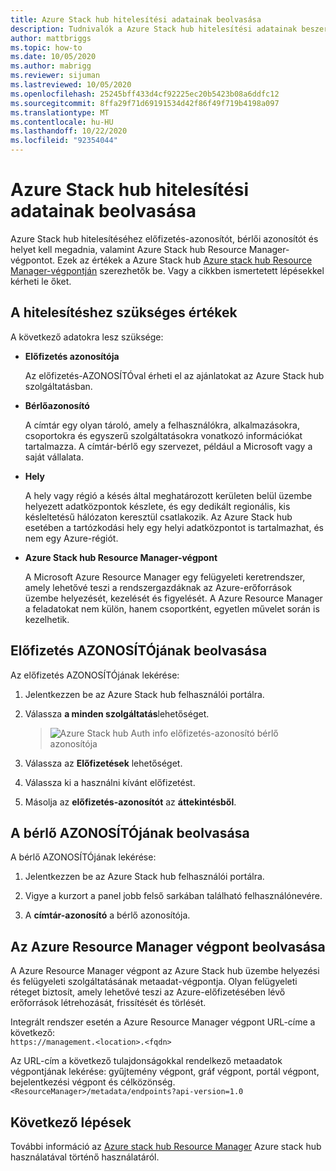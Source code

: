 ```yaml
---
title: Azure Stack hub hitelesítési adatainak beolvasása
description: Tudnivalók a Azure Stack hub hitelesítési adatainak beszerzéséről
author: mattbriggs
ms.topic: how-to
ms.date: 10/05/2020
ms.author: mabrigg
ms.reviewer: sijuman
ms.lastreviewed: 10/05/2020
ms.openlocfilehash: 25245bff433d4cf92225ec20b5423b08a6ddfc12
ms.sourcegitcommit: 8ffa29f71d69191534d42f86f49f719b4198a097
ms.translationtype: MT
ms.contentlocale: hu-HU
ms.lasthandoff: 10/22/2020
ms.locfileid: "92354044"
---
```

# <a name="get-authentication-information-for-azure-stack-hub"></a>Azure Stack hub hitelesítési adatainak beolvasása

Azure Stack hub hitelesítéséhez előfizetés-azonosítót, bérlői azonosítót és helyet kell megadnia, valamint Azure Stack hub Resource Manager-végpontot. Ezek az értékek a Azure Stack hub [Azure stack hub Resource Manager-végpontján](./azure-stack-version-profiles-ruby.md?view=azs-1910#the-azure-stack-hub-resource-manager-endpoint) szerezhetők be. Vagy a cikkben ismertetett lépésekkel kérheti le őket.

## <a name="values-needed-to-authenticate"></a>A hitelesítéshez szükséges értékek

A következő adatokra lesz szüksége:

-   **Előfizetés azonosítója**  

    Az előfizetés-AZONOSÍTÓval érheti el az ajánlatokat az Azure Stack hub szolgáltatásban.

-   **Bérlőazonosító**

    A címtár egy olyan tároló, amely a felhasználókra, alkalmazásokra, csoportokra és egyszerű szolgáltatásokra vonatkozó információkat tartalmazza. A címtár-bérlő egy szervezet, például a Microsoft vagy a saját vállalata.

-   **Hely**

    A hely vagy régió a késés által meghatározott kerületen belül üzembe helyezett adatközpontok készlete, és egy dedikált regionális, kis késleltetésű hálózaton keresztül csatlakozik. Az Azure Stack hub esetében a tartózkodási hely egy helyi adatközpontot is tartalmazhat, és nem egy Azure-régiót.

-   **Azure Stack hub Resource Manager-végpont**

    A Microsoft Azure Resource Manager egy felügyeleti keretrendszer, amely lehetővé teszi a rendszergazdáknak az Azure-erőforrások üzembe helyezését, kezelését és figyelését. A Azure Resource Manager a feladatokat nem külön, hanem csoportként, egyetlen művelet során is kezelhetik.

## <a name="get-the-subscription-id"></a>Előfizetés AZONOSÍTÓjának beolvasása

Az előfizetés AZONOSÍTÓjának lekérése:

1.  Jelentkezzen be az Azure Stack hub felhasználói portálra.

2.  Válassza **a minden szolgáltatás**lehetőséget.

    > ![Azure Stack hub Auth info előfizetés-azonosító bérlő azonosítója](./media/authenticate-azure-stack-hub/azure-stack-hub-auth-infoa.png)

3.  Válassza az **Előfizetések** lehetőséget.

4.  Válassza ki a használni kívánt előfizetést.

5.  Másolja az **előfizetés-azonosítót** az **áttekintésből**.

## <a name="get-the-tenant-id"></a>A bérlő AZONOSÍTÓjának beolvasása

A bérlő AZONOSÍTÓjának lekérése:

1.  Jelentkezzen be az Azure Stack hub felhasználói portálra.

2.  Vigye a kurzort a panel jobb felső sarkában található felhasználónevére.

3.  A **címtár-azonosító** a bérlő azonosítója.

## <a name="get-the-azure-resource-manager-endpoint"></a>Az Azure Resource Manager végpont beolvasása

A Azure Resource Manager végpont az Azure Stack hub üzembe helyezési és felügyeleti szolgáltatásának metaadat-végpontja. Olyan felügyeleti réteget biztosít, amely lehetővé teszi az Azure-előfizetésében lévő erőforrások létrehozását, frissítését és törlését.

Integrált rendszer esetén a Azure Resource Manager végpont URL-címe a következő:<br>`https://management.<location>.<fqdn>`

Az URL-cím a következő tulajdonságokkal rendelkező metaadatok végpontjának lekérése: gyűjtemény végpont, gráf végpont, portál végpont, bejelentkezési végpont és célközönség. `<ResourceManager>/metadata/endpoints?api-version=1.0`

## <a name="next-steps"></a>Következő lépések

További információ az [Azure stack hub Resource Manager](./azure-stack-version-profiles.md?view=azs-1910) Azure stack hub használatával történő használatáról.
